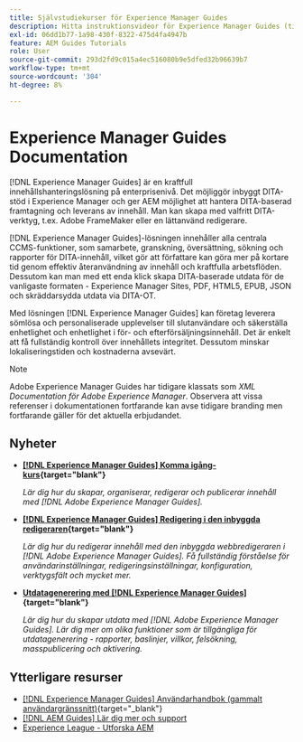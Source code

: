 ```yaml
---
title: Självstudiekurser för Experience Manager Guides
description: Hitta instruktionsvideor för Experience Manager Guides (tidigare XML-dokumentation för Adobe Experience Manager). Lär dig mer om inbyggt DITA-stöd och strukturerad redigering i Experience Manager.
exl-id: 06dd1b77-1a98-430f-8322-475d4fa4947b
feature: AEM Guides Tutorials
role: User
source-git-commit: 293d2fd9c015a4ec516080b9e5dfed32b96639b7
workflow-type: tm+mt
source-wordcount: '304'
ht-degree: 8%

---
```


# Experience Manager Guides Documentation

[!DNL Experience Manager Guides] är en kraftfull innehållshanteringslösning på enterprisenivå. Det möjliggör inbyggt DITA-stöd i Experience Manager och ger AEM möjlighet att hantera DITA-baserad framtagning och leverans av innehåll. Man kan skapa med valfritt DITA-verktyg, t.ex. Adobe FrameMaker eller en lättanvänd redigerare.

[!DNL Experience Manager Guides]-lösningen innehåller alla centrala CCMS-funktioner, som samarbete, granskning, översättning, sökning och rapporter för DITA-innehåll, vilket gör att författare kan göra mer på kortare tid genom effektiv återanvändning av innehåll och kraftfulla arbetsflöden. Dessutom kan man med ett enda klick skapa DITA-baserade utdata för de vanligaste formaten - Experience Manager Sites, PDF, HTML5, EPUB, JSON och skräddarsydda utdata via DITA-OT.

Med lösningen [!DNL Experience Manager Guides] kan företag leverera sömlösa och personaliserade upplevelser till slutanvändare och säkerställa enhetlighet och enhetlighet i för- och efterförsäljningsinnehåll. Det är enkelt att få fullständig kontroll över innehållets integritet. Dessutom minskar lokaliseringstiden och kostnaderna avsevärt.

>[!NOTE]
> 
> Adobe Experience Manager Guides har tidigare klassats som _XML Documentation för Adobe Experience Manager_. Observera att vissa referenser i dokumentationen fortfarande kan avse tidigare branding men fortfarande gäller för det aktuella erbjudandet.

## Nyheter

* **[[!DNL Experience Manager Guides] Komma igång-kurs](https://experienceleague.adobe.com/docs/experience-manager-guides-learn/videos/getting-started/overview.html?lang=sv-SE){target="blank"}**

  _Lär dig hur du skapar, organiserar, redigerar och publicerar innehåll med [!DNL Adobe Experience Manager Guides]._

* **[[!DNL Experience Manager Guides] Redigering i den inbyggda redigeraren](https://experienceleague.adobe.com/docs/experience-manager-guides-learn/videos/advanced-user-guide/overview.html?lang=sv-SE){target="blank"}**

  _Lär dig hur du redigerar innehåll med den inbyggda webbredigeraren i [!DNL Adobe Experience Manager Guides]. Få fullständig förståelse för användarinställningar, redigeringsinställningar, konfiguration, verktygsfält och mycket mer._

* **[Utdatagenerering med  [!DNL Experience Manager Guides]](https://experienceleague.adobe.com/docs/experience-manager-guides-learn/videos/output-generation/overview.html?lang=sv-SE){target="blank"}**

  _Lär dig hur du skapar utdata med [!DNL Adobe Experience Manager Guides]. Lär dig mer om olika funktioner som är tillgängliga för utdatagenerering - rapporter, baslinjer, villkor, felsökning, masspublicering och aktivering._


## Ytterligare resurser

* [[!DNL Experience Manager Guides] Användarhandbok (gammalt användargränssnitt)](https://experienceleague.adobe.com/sv/docs/experience-manager-guides/using-old-ui/overview){target="_blank"}
* [[!DNL AEM Guides] Lär dig mer och support](https://helpx.adobe.com/se/support/xml-documentation-for-experience-manager.html)
* [Experience League - Utforska AEM](https://business.adobe.com/products/experience-manager/adobe-experience-manager.html)

